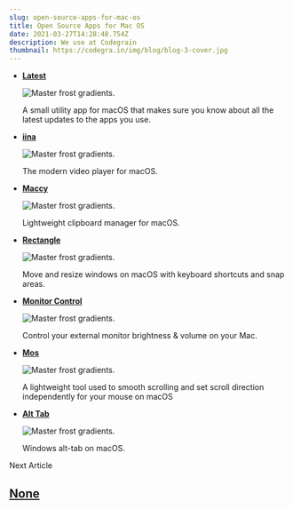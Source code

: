 ```yaml
---
slug: open-source-apps-for-mac-os
title: Open Source Apps for Mac OS
date: 2021-03-27T14:28:48.754Z
description: We use at Codegrain
thumbnail: https://codegra.in/img/blog/blog-3-cover.jpg
---
```

-   **[Latest](https://github.com/mangerlahn/Latest)**

    ![Master frost gradients.](../img/blog/blog-3-1.jpg)

    A small utility app for macOS that makes sure you know about all the
    latest updates to the apps you use.

-   **[iina](https://github.com/iina/iina)**

    ![Master frost gradients.](../img/blog/blog-3-2.jpg)

    The modern video player for macOS.

-   **[Maccy](https://github.com/p0deje/Maccy)**

    ![Master frost gradients.](../img/blog/blog-3-3.jpg)

    Lightweight clipboard manager for macOS.

-   **[Rectangle](https://github.com/rxhanson/Rectangle)**

    ![Master frost gradients.](../img/blog/blog-3-4.jpg)

    Move and resize windows on macOS with keyboard shortcuts and snap
    areas.

-   **[Monitor
    Control](https://github.com/MonitorControl/MonitorControl)**

    ![Master frost gradients.](../img/blog/blog-3-5.jpg)

    Control your external monitor brightness & volume on your Mac.

-   **[Mos](https://github.com/Caldis/Mos)**

    ![Master frost gradients.](../img/blog/blog-3-6.jpg)

    A lightweight tool used to smooth scrolling and set scroll direction
    independently for your mouse on macOS

-   **[Alt Tab](https://github.com/lwouis/alt-tab-macos)**

    ![Master frost gradients.](../img/blog/blog-3-7.jpg)

    Windows alt-tab on macOS.

Next Article

[None](#)
---------